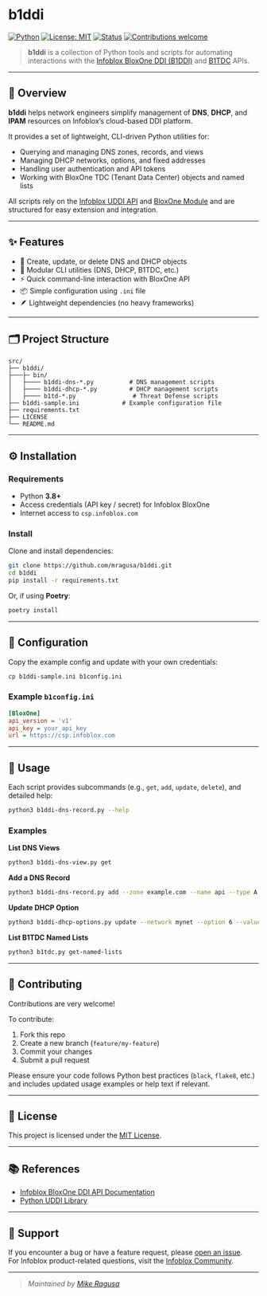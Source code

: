# b1ddi

[![Python](https://img.shields.io/badge/python-3.8%2B-blue.svg)](https://www.python.org/)
[![License: MIT](https://img.shields.io/badge/License-MIT-green.svg)](LICENSE)
[![Status](https://img.shields.io/badge/status-active-success.svg)]()
[![Contributions welcome](https://img.shields.io/badge/contributions-welcome-orange.svg)](https://github.com/mragusa/b1ddi/issues)

> **b1ddi** is a collection of Python tools and scripts for automating interactions with the [Infoblox BloxOne DDI (B1DDI)](https://www.infoblox.com/products/bloxone-ddi/) and [B1TDC](https://www.infoblox.com/products/bloxone-threat-defense/) APIs.

---

## 🧭 Overview

**b1ddi** helps network engineers simplify management of **DNS**, **DHCP**, and **IPAM** resources on Infoblox’s cloud-based DDI platform.

It provides a set of lightweight, CLI-driven Python utilities for:
- Querying and managing DNS zones, records, and views
- Managing DHCP networks, options, and fixed addresses
- Handling user authentication and API tokens
- Working with BloxOne TDC (Tenant Data Center) objects and named lists

All scripts rely on the [Infoblox UDDI API](https://csp.infoblox.com/apidoc) and [BloxOne Module](https://github.com/ccmarris/python-bloxone) and are structured for easy extension and integration.

---

## ✨ Features

- 🔧 Create, update, or delete DNS and DHCP objects  
- 🧩 Modular CLI utilities (DNS, DHCP, B1TDC, etc.)  
- ⚡ Quick command-line interaction with BloxOne API  
- 📦 Simple configuration using `.ini` file  
- 🪶 Lightweight dependencies (no heavy frameworks)  

---

## 🗂️ Project Structure

```
src/
├── b1ddi/
├───├─ bin/
│   ├──── b1ddi-dns-*.py          # DNS management scripts
│   ├──── b1ddi-dhcp-*.py         # DHCP management scripts
│   ├──── b1td-*.py                # Threat Defense scripts 
├── b1ddi-sample.ini            # Example configuration file
├── requirements.txt
├── LICENSE
└── README.md
```

---

## ⚙️ Installation

### Requirements

- Python **3.8+**
- Access credentials (API key / secret) for Infoblox BloxOne
- Internet access to `csp.infoblox.com`

### Install

Clone and install dependencies:

```bash
git clone https://github.com/mragusa/b1ddi.git
cd b1ddi
pip install -r requirements.txt
```

Or, if using **Poetry**:

```bash
poetry install
```

---

## 🧾 Configuration

Copy the example config and update with your own credentials:

```bash
cp b1ddi-sample.ini b1config.ini
```

### Example `b1config.ini`

```ini
[BloxOne]
api_version = 'v1' 
api_key = your_api_key
url = https://csp.infoblox.com
```
---

## 🚀 Usage

Each script provides subcommands (e.g., `get`, `add`, `update`, `delete`), and detailed help:

```bash
python3 b1ddi-dns-record.py --help
```

### Examples

**List DNS Views**
```bash
python3 b1ddi-dns-view.py get
```

**Add a DNS Record**
```bash
python3 b1ddi-dns-record.py add --zone example.com --name api --type A --value 10.0.0.10
```

**Update DHCP Option**
```bash
python3 b1ddi-dhcp-options.py update --network mynet --option 6 --value 8.8.8.8
```

**List B1TDC Named Lists**
```bash
python3 b1tdc.py get-named-lists
```

---

## 🤝 Contributing

Contributions are very welcome!  

To contribute:
1. Fork this repo  
2. Create a new branch (`feature/my-feature`)  
3. Commit your changes  
4. Submit a pull request  

Please ensure your code follows Python best practices (`black`, `flake8`, etc.) and includes updated usage examples or help text if relevant.

---

## 📜 License

This project is licensed under the [MIT License](LICENSE).

---

## 📚 References

- [Infoblox BloxOne DDI API Documentation](https://csp.infoblox.com/apidoc/)
- [Python UDDI Library](https://github.com/ccmarris/python-bloxone)

---

## 💬 Support

If you encounter a bug or have a feature request, please [open an issue](https://github.com/mragusa/b1ddi/issues).  
For Infoblox product-related questions, visit the [Infoblox Community](https://community.infoblox.com/).

---

> _Maintained by [Mike Ragusa](https://github.com/mragusa)_
